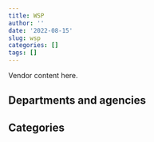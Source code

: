 ```yaml
---
title: WSP
author: ''
date: '2022-08-15'
slug: wsp
categories: []
tags: []
---
```


<script src="/rmarkdown-libs/htmlwidgets/htmlwidgets.js"></script>
<link href="/rmarkdown-libs/datatables-css/datatables-crosstalk.css" rel="stylesheet" />
<script src="/rmarkdown-libs/datatables-binding/datatables.js"></script>
<script src="/rmarkdown-libs/jquery/jquery-3.6.0.min.js"></script>
<link href="/rmarkdown-libs/dt-core-bootstrap/css/dataTables.bootstrap.min.css" rel="stylesheet" />
<link href="/rmarkdown-libs/dt-core-bootstrap/css/dataTables.bootstrap.extra.css" rel="stylesheet" />
<script src="/rmarkdown-libs/dt-core-bootstrap/js/jquery.dataTables.min.js"></script>
<script src="/rmarkdown-libs/dt-core-bootstrap/js/dataTables.bootstrap.min.js"></script>
<link href="/rmarkdown-libs/crosstalk/css/crosstalk.min.css" rel="stylesheet" />
<script src="/rmarkdown-libs/crosstalk/js/crosstalk.min.js"></script>
<script src="/rmarkdown-libs/htmlwidgets/htmlwidgets.js"></script>
<link href="/rmarkdown-libs/datatables-css/datatables-crosstalk.css" rel="stylesheet" />
<script src="/rmarkdown-libs/datatables-binding/datatables.js"></script>
<script src="/rmarkdown-libs/jquery/jquery-3.6.0.min.js"></script>
<link href="/rmarkdown-libs/dt-core-bootstrap/css/dataTables.bootstrap.min.css" rel="stylesheet" />
<link href="/rmarkdown-libs/dt-core-bootstrap/css/dataTables.bootstrap.extra.css" rel="stylesheet" />
<script src="/rmarkdown-libs/dt-core-bootstrap/js/jquery.dataTables.min.js"></script>
<script src="/rmarkdown-libs/dt-core-bootstrap/js/dataTables.bootstrap.min.js"></script>
<link href="/rmarkdown-libs/crosstalk/css/crosstalk.min.css" rel="stylesheet" />
<script src="/rmarkdown-libs/crosstalk/js/crosstalk.min.js"></script>

Vendor content here.

## Departments and agencies

<div id="htmlwidget-1" style="width:100%;height:auto;" class="datatables html-widget"></div>
<script type="application/json" data-for="htmlwidget-1">{"x":{"style":"bootstrap","filter":"none","vertical":false,"data":[["<a href=\"/departments/aafc-aac/\">Agriculture and Agri-Food Canada<\/a>","<a href=\"/departments/csa-asc/\">Canadian Space Agency<\/a>","<a href=\"/departments/csc-scc/\">Correctional Service of Canada<\/a>","<a href=\"/departments/dfatd-maecd/\">Global Affairs Canada<\/a>","<a href=\"/departments/dfo-mpo/\">Fisheries and Oceans Canada<\/a>","<a href=\"/departments/dnd-mdn/\">National Defence<\/a>","<a href=\"/departments/ec/\">Environment and Climate Change Canada<\/a>","<a href=\"/departments/hc-sc/\">Health Canada<\/a>","<a href=\"/departments/ic/\">Innovation, Science and Economic Development Canada<\/a>","<a href=\"/departments/infc/\">Infrastructure Canada<\/a>","<a href=\"/departments/nrc-cnrc/\">National Research Council Canada<\/a>","<a href=\"/departments/nrcan-rncan/\">Natural Resources Canada<\/a>","<a href=\"/departments/pc/\">Parks Canada<\/a>","<a href=\"/departments/phac-aspc/\">Public Health Agency of Canada<\/a>","<a href=\"/departments/pwgsc-tpsgc/\">Public Services and Procurement Canada<\/a>","<a href=\"/departments/rcmp-grc/\">Royal Canadian Mounted Police<\/a>","<a href=\"/departments/tc/\">Transport Canada<\/a>"],["$     63,015.84",null,"$    117,112.74","$    236,505.61","$    661,125.49","$  1,592,955.58","$     42,900.35","$     11,865.00","$     86,677.94",null,"$    126,528.76","$  1,223,808.97","$ 13,685,548.37",null,"$ 83,413,316.82","$     75,990.99","$    250,430.98"],["$     89,690.22",null,"$    143,145.09","$    176,115.90","$  1,256,371.56","$    700,416.25","$    107,853.89","$     23,865.60","$     26,311.38",null,"$    333,457.26","$    437,746.62","$ 15,849,608.86","$     20,370.00","$ 82,592,757.85","$     68,752.31","$    112,077.10"],["$     64,266.27",null,"$     36,277.60","$    364,535.52","$    854,301.37","$    188,222.90","$    122,638.57","$    120,151.52","$     40,632.33","$      8,059.78","$    163,718.49","$    357,958.19","$ 15,541,302.33","$     38,535.00","$ 82,879,051.78","$      7,489.58","$    258,776.13"],["$     25,285.52","$    104,898.59",null,"$    284,382.96","$  2,028,472.21","$    208,666.44","$     99,025.60","$    120,611.88","$     28,746.95","$    101,442.05","$    244,907.73","$     51,518.74","$ 13,672,441.11",null,"$ 85,954,361.34","$     40,252.38","$    478,926.60"]],"container":"<table class=\"table table-striped table-hover row-border order-column display\">\n  <thead>\n    <tr>\n      <th>Department<\/th>\n      <th>2017-2018<\/th>\n      <th>2018-2019<\/th>\n      <th>2019-2020<\/th>\n      <th>2020-2021<\/th>\n    <\/tr>\n  <\/thead>\n<\/table>","options":{"order":[[4,"desc"]],"pageLength":10,"autoWidth":true,"columnDefs":[],"orderClasses":false}},"evals":[],"jsHooks":[]}</script>

## Categories

<div id="htmlwidget-2" style="width:100%;height:auto;" class="datatables html-widget"></div>
<script type="application/json" data-for="htmlwidget-2">{"x":{"style":"bootstrap","filter":"none","vertical":false,"data":[["<a href=\"/categories/1_facilities_and_construction/\">Facilities and construction<\/a>","<a href=\"/categories/10_office_management/\">Office management<\/a>","<a href=\"/categories/11_defence/\">Defence<\/a>","<a href=\"/categories/2_professional_services/\">Professional services<\/a>","<a href=\"/categories/3_information_technology/\">Information technology<\/a>","<a href=\"/categories/5_transportation_and_logistics/\">Transportation and logistics<\/a>","<a href=\"/categories/6_industrial_products_and_services/\">Industrial products and services<\/a>","<a href=\"/categories/7_travel/\">Travel<\/a>","<a href=\"/categories/9_human_capital/\">Human capital<\/a>",null],["$ 96,656,211.24","$     22,600.00","$     89,689.18","$  3,910,999.34","$     23,311.19","$    337,536.46",null,null,"$     14,841.68","$    532,594.35"],["$ 97,888,390.40",null,"$     20,270.82","$  3,683,178.51","$      9,764.49","$    131,446.23","$     83,555.76","$     79,270.07",null,"$     42,663.60"],["$ 97,021,367.31",null,null,"$  3,508,292.49","$    213,471.09","$    112,511.06","$    178,775.42",null,null,"$     11,500.00"],["$ 98,399,500.89",null,null,"$  4,581,270.79","$    265,502.98","$    168,284.67",null,null,null,"$     29,380.74"]],"container":"<table class=\"table table-striped table-hover row-border order-column display\">\n  <thead>\n    <tr>\n      <th>Category<\/th>\n      <th>2017-2018<\/th>\n      <th>2018-2019<\/th>\n      <th>2019-2020<\/th>\n      <th>2020-2021<\/th>\n    <\/tr>\n  <\/thead>\n<\/table>","options":{"order":[[4,"desc"]],"pageLength":20,"autoWidth":true,"columnDefs":[],"orderClasses":false,"lengthMenu":[10,20,25,50,100]}},"evals":[],"jsHooks":[]}</script>
